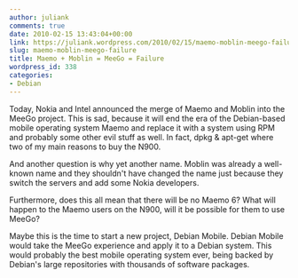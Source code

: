 ```yaml
---
author: juliank
comments: true
date: 2010-02-15 13:43:04+00:00
link: https://juliank.wordpress.com/2010/02/15/maemo-moblin-meego-failure/
slug: maemo-moblin-meego-failure
title: Maemo + Moblin = MeeGo = Failure
wordpress_id: 338
categories:
- Debian
---
```


Today, Nokia and Intel announced the merge of Maemo and Moblin into the MeeGo project. This is sad, because it will end the era of the Debian-based mobile operating system Maemo and replace it with a system using RPM and probably some other evil stuff as well. In fact, dpkg & apt-get where two of my main reasons to buy the N900.

And another question is why yet another name. Moblin was already a well-known name and they shouldn't have changed the name just because they switch the servers and add some Nokia developers.

Furthermore, does this all mean that there will be no Maemo 6? What will happen to the Maemo users on the N900, will it be possible for them to use MeeGo?

Maybe this is the time to start a new project, Debian Mobile. Debian Mobile would take the MeeGo experience and apply it to a Debian system. This would probably the best mobile operating system ever, being backed by Debian's large repositories with thousands of software packages.
